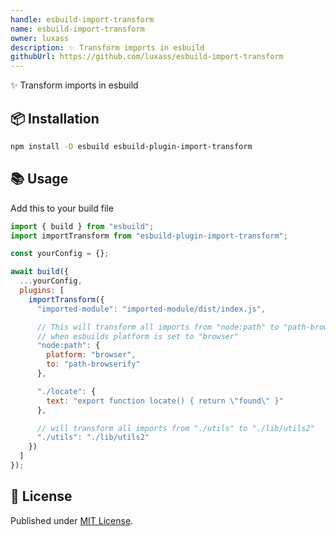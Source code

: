 ```yaml
---
handle: esbuild-import-transform
name: esbuild-import-transform
owner: luxass
description: ✨ Transform imports in esbuild
githubUrl: https://github.com/luxass/esbuild-import-transform
---
```





✨ Transform imports in esbuild

## 📦 Installation

```sh
npm install -D esbuild esbuild-plugin-import-transform
```

## 📚 Usage

Add this to your build file

```js
import { build } from "esbuild";
import importTransform from "esbuild-plugin-import-transform";

const yourConfig = {};

await build({
  ...yourConfig,
  plugins: [
    importTransform({
      "imported-module": "imported-module/dist/index.js",

      // This will transform all imports from "node:path" to "path-browserify"
      // when esbuilds platform is set to "browser"
      "node:path": {
        platform: "browser",
        to: "path-browserify"
      },

      "./locate": {
        text: "export function locate() { return \"found\" }"
      },

      // will transform all imports from "./utils" to "./lib/utils2"
      "./utils": "./lib/utils2"
    })
  ]
});
```

## 📄 License

Published under [MIT License](https://github.com/luxass/esbuild-import-transform/blob/main/LICENSE).

<!-- Badges -->

[npm-version-src]: https://img.shields.io/npm/v/esbuild-plugin-import-transform?style=flat&colorA=18181B&colorB=4169E1

[npm-version-href]: https://npmjs.com/package/esbuild-plugin-import-transform

[npm-downloads-src]: https://img.shields.io/npm/dm/esbuild-plugin-import-transform?style=flat&colorA=18181B&colorB=4169E1

[npm-downloads-href]: https://npmjs.com/package/esbuild-plugin-import-transform
